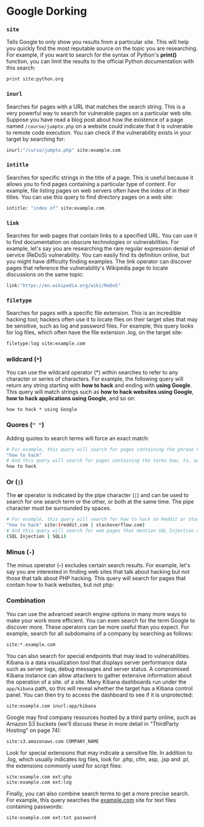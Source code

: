 # Google Dorking

### `site`

Tells Google to only show you results from a particular site. This will help you quickly find the most reputable source on the topic you are researching. For example, if you want to search for the syntax of Python's **print()** function, you can limit the results to the official Python documentation with this search:

```bash
print site:python.org
```

### `inurl`

Searches for pages with a URL that matches the search string. This is a very powerful way to search for vulnerable pages on a particular web site. Suppose you have read a blog post about how the existence of a page named `/course/jumpto.php` on a website could indicate that it is vulnerable to remote code execution. You can check if the vulnerability exists in your target by searching for:

```bash
inurl:"/curso/jumpto.php" site:example.com
```

### `intitle`

Searches for specific strings in the title of a page. This is useful because it allows you to find pages containing a particular type of content. For example, file listing pages on web servers often have the index of in their titles. You can use this query to find directory pages on a web site:

```bash
intitle: "index of" site:example.com
```

### `link`

Searches for web pages that contain links to a specified URL. You can use it to find documentation on obscure technologies or vulnerabilities. For example, let's say you are researching the rare regular expression denial of service (ReDoS) vulnerability. You can easily find its definition online, but you might have difficulty finding examples. The link operator can discover pages that reference the vulnerability's Wikipedia page to locate discussions on the same topic:

```bash
link:"https://en.wikipedia.org/wiki/ReDoS"
```

### `filetype`

Searches for pages with a specific file extension. This is an incredible hacking tool; hackers often use it to locate files on their target sites that may be sensitive, such as log and password files. For example, this query looks for log files, which often have the file extension .log, on the target site:

```bash
filetype:log site:example.com
```

### wildcard (`*`)

You can use the wildcard operator (\*) within searches to refer to any character or series of characters. For example, the following query will return any string starting with **how to hack** and ending with **using Google**. This query will match strings such as **how to hack websites using Google**, **how to hack applications using Google**, and so on:

```
how to hack * using Google
```

### Quores (`" "`)

Adding quotes to search terms will force an exact match:

```bash
# For example, this query will search for pages containing the phrase how to hack:
"how to hack"
# And this query will search for pages containing the terms how, to, and hack, though not necessarily together:
how to hack
```

### Or (`|`)

The **or** operator is indicated by the pipe character (`|`) and can be used to search for one search term or the other, or both at the same time. The pipe character must be surrounded by spaces.

```bash
# For example, this query will search for how to hack on Reddit or Stack Overflow:
"how to hack" site:(reddit.com | stackoverflow.com)
# And this query will search for web pages that mention SQL Injection or SQLi:
(SQL Injection | SQLi)
```

### Minus (`-`)

The minus operator (**-**) excludes certain search results. For example, let's say you are interested in finding web sites that talk about hacking but not those that talk about PHP hacking. This query will search for pages that contain how to hack websites, but not php:

### Combination

You can use the advanced search engine options in many more ways to make your work more efficient. You can even search for the term Google to discover more. These operators can be more useful than you expect. For example, search for all subdomains of a company by searching as follows:

```
site:*.example.com
```

You can also search for special endpoints that may lead to vulnerabilities. Kibana is a data visualization tool that displays server performance data such as server logs, debug messages and server status. A compromised Kibana instance can allow attackers to gather extensive information about the operation of a site. of a site. Many Kibana dashboards run under the `app/kibana` path, so this will reveal whether the target has a Kibana control panel. You can then try to access the dashboard to see if it is unprotected:

```
site:example.com inurl:app/kibana
```

Google may find company resources hosted by a third party online, such as Amazon S3 buckets (we'll discuss these in more detail in "ThirdParty Hosting" on page 74):

```
site:s3.amazonaws.com COMPANY_NAME
```

Look for special extensions that may indicate a sensitive file. In addition to .log, which usually indicates log files, look for .php, cfm, asp, .jsp and .pl, the extensions commonly used for script files:

```
site:example.com ext:php
site:example.com ext:log
```

Finally, you can also combine search terms to get a more precise search. For example, this query searches the [example.com](http://example.com) site for text files containing passwords:

```
site:example.com ext:txt password
```
